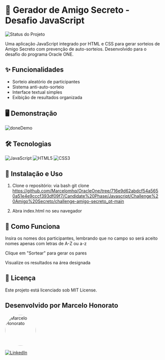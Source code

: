 # 🎄 Gerador de Amigo Secreto - Desafio JavaScript

![Status do Projeto](https://img.shields.io/badge/Status-Concluído-success?style=flat-square)

Uma aplicação JavaScript integrado por HTML e CSS para gerar sorteios de Amigo Secreto com prevenção de auto-sorteios. Desenvolvido para o desafio do programa Oracle ONE.

## ✨ Funcionalidades
- Sorteio aleatório de participantes
- Sistema anti-auto-sorteio
- Interface textual simples
- Exibição de resultados organizada

## 🖥️ Demonstração
![doneDemo](https://github.com/user-attachments/assets/82f00972-c7b4-4169-9407-1361a7a7841f)


## 🛠️ Tecnologias
<div>
  <img src="https://img.shields.io/badge/JavaScript-F7DF1E?style=for-the-badge&logo=javascript&logoColor=black" alt="JavaScript">
  <img src="https://img.shields.io/badge/HTML5-E34F26?style=for-the-badge&logo=html5&logoColor=white" alt="HTML5">
  <img src="https://img.shields.io/badge/CSS3-1572B6?style=for-the-badge&logo=css3&logoColor=white" alt="CSS3">
</div>

## 🚀 Instalação e Uso
1. Clone o repositório:
via bash
git clone https://github.com/Marcelomhq/OracleOne/tree/716e9d62abdcf54a5650a51e4e9cccf393df09f7/Candidate%20Phase/Javascript/Challenge%20Amigo%20Secreto/challenge-amigo-secreto_pt-main

2. Abra index.html no seu navegador

## 📝 Como Funciona
Insira os nomes dos participantes, lembrando que no campo so será aceito nomes apenas com letras de A-Z ou a-z

Clique em "Sortear" para gerar os pares

Visualize os resultados na área designada

## 📜 Licença
Este projeto está licenciado sob MIT License.

## Desenvolvido por Marcelo Honorato
<img src="https://avatars.githubusercontent.com/u/180561166?v=4" alt="Marcelo Honorato" width="100" style="border-radius: 50%;">

[![LinkedIn](https://img.shields.io/badge/LinkedIn-Conectar-blue?style=flat-square)](https://www.linkedin.com/in/marcelohq)


